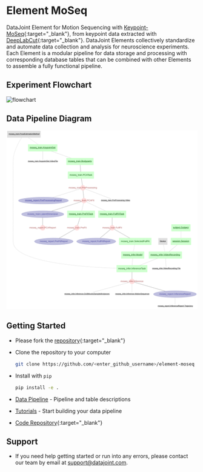 # Element MoSeq

DataJoint Element for Motion Sequencing with 
[Keypoint-MoSeq](https://github.com/dattalab/keypoint-moseq){:target="_blank"}, 
from keypoint data extracted with [DeepLabCut](x){:target="_blank"}. DataJoint Elements collectively standardize and automate
data collection and analysis for neuroscience experiments. Each Element is a modular
pipeline for data storage and processing with corresponding database tables that can be
combined with other Elements to assemble a fully functional pipeline.

## Experiment Flowchart

![flowchart](https://raw.githubusercontent.com/datajoint/element-moseq/main/images/flowchart.svg)

## Data Pipeline Diagram

![pipeline](https://raw.githubusercontent.com/datajoint/element-moseq/main/images/pipeline.svg)

## Getting Started

+ Please fork the [repository](https://github.com/datajoint/element-moseq){:target="_blank"}

+ Clone the repository to your computer

  ```bash
  git clone https://github.com/<enter_github_username>/element-moseq
  ```

+ Install with `pip`

  ```bash
  pip install -e .
  ```

+ [Data Pipeline](./pipeline.md) - Pipeline and table descriptions

+ [Tutorials](./tutorials/index.md) - Start building your data pipeline

+ [Code Repository](https://github.com/datajoint/element-moseq/){:target="_blank"}

## Support

+ If you need help getting started or run into any errors, please contact our team by 
email at support@datajoint.com.
